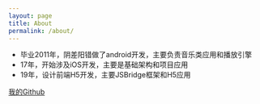```yaml
---
layout: page
title: About
permalink: /about/
---
```


* 毕业2011年，阴差阳错做了android开发，主要负责音乐类应用和播放引擎
* 17年，开始涉及iOS开发，主要是基础架构和项目应用
* 19年，设计前端H5开发，主要JSBridge框架和H5应用


[我的Github](https://github.com/dcell)
